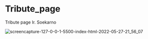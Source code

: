 # Tribute_page
Tribute page Ir. Soekarno

![screencapture-127-0-0-1-5500-index-html-2022-05-27-21_56_07](https://user-images.githubusercontent.com/63044215/170725008-10edea6b-3aba-4bc2-8320-56ac0f359841.png)

